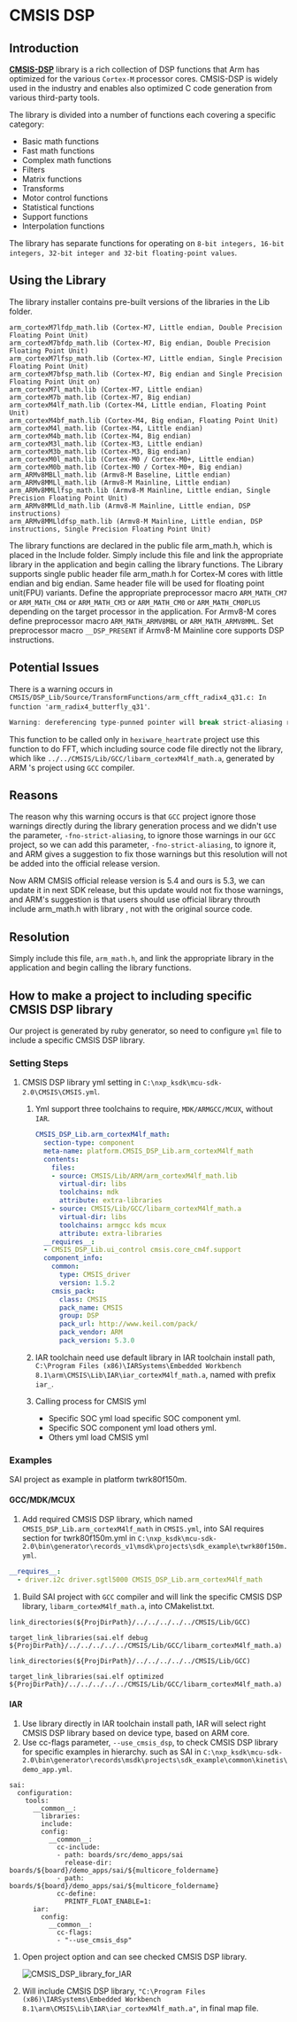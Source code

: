 # CMSIS DSP

## Introduction

[**CMSIS-DSP**](https://github.com/ARM-software/CMSIS_5/tree/5.4.0/CMSIS/DSP/Source) library is a rich collection of DSP functions that Arm has optimized for the various `Cortex-M` processor cores. CMSIS-DSP is widely used in the industry and enables also optimized C code generation from various third-party tools.

The library is divided into a number of functions each covering a specific category:

* Basic math functions
* Fast math functions
* Complex math functions
* Filters
* Matrix functions
* Transforms
* Motor control functions
* Statistical functions
* Support functions
* Interpolation functions

The library has separate functions for operating on `8-bit integers, 16-bit integers, 32-bit integer and 32-bit floating-point values`.

## Using the Library

The library installer contains pre-built versions of the libraries in the Lib folder.

```text
arm_cortexM7lfdp_math.lib (Cortex-M7, Little endian, Double Precision Floating Point Unit) 
arm_cortexM7bfdp_math.lib (Cortex-M7, Big endian, Double Precision Floating Point Unit) 
arm_cortexM7lfsp_math.lib (Cortex-M7, Little endian, Single Precision Floating Point Unit) 
arm_cortexM7bfsp_math.lib (Cortex-M7, Big endian and Single Precision Floating Point Unit on) 
arm_cortexM7l_math.lib (Cortex-M7, Little endian) 
arm_cortexM7b_math.lib (Cortex-M7, Big endian) 
arm_cortexM4lf_math.lib (Cortex-M4, Little endian, Floating Point Unit) 
arm_cortexM4bf_math.lib (Cortex-M4, Big endian, Floating Point Unit) 
arm_cortexM4l_math.lib (Cortex-M4, Little endian) 
arm_cortexM4b_math.lib (Cortex-M4, Big endian) 
arm_cortexM3l_math.lib (Cortex-M3, Little endian) 
arm_cortexM3b_math.lib (Cortex-M3, Big endian) 
arm_cortexM0l_math.lib (Cortex-M0 / Cortex-M0+, Little endian) 
arm_cortexM0b_math.lib (Cortex-M0 / Cortex-M0+, Big endian) 
arm_ARMv8MBLl_math.lib (Armv8-M Baseline, Little endian) 
arm_ARMv8MMLl_math.lib (Armv8-M Mainline, Little endian) 
arm_ARMv8MMLlfsp_math.lib (Armv8-M Mainline, Little endian, Single Precision Floating Point Unit) 
arm_ARMv8MMLld_math.lib (Armv8-M Mainline, Little endian, DSP instructions) 
arm_ARMv8MMLldfsp_math.lib (Armv8-M Mainline, Little endian, DSP instructions, Single Precision Floating Point Unit)
```

The library functions are declared in the public file arm\_math.h, which is placed in the Include folder. Simply include this file and link the appropriate library in the application and begin calling the library functions. The Library supports single public header file arm\_math.h for Cortex-M cores with little endian and big endian. Same header file will be used for floating point unit\(FPU\) variants. Define the appropriate preprocessor macro `ARM_MATH_CM7` or `ARM_MATH_CM4` or `ARM_MATH_CM3` or `ARM_MATH_CM0` or `ARM_MATH_CM0PLUS` depending on the target processor in the application. For Armv8-M cores define preprocessor macro `ARM_MATH_ARMV8MBL` or `ARM_MATH_ARMV8MML`. Set preprocessor macro `__DSP_PRESENT` if Armv8-M Mainline core supports DSP instructions.

## Potential Issues

There is a warning occurs in `CMSIS/DSP_Lib/Source/TransformFunctions/arm_cfft_radix4_q31.c: In function 'arm_radix4_butterfly_q31'`.

```c
Warning: dereferencing type-punned pointer will break strict-aliasing rules [-Wstrict-aliasing] xaya = *_SIMD64(ptr1)+;
```

This function to be called only in `hexiware_heartrate` project use this function to do FFT, which including source code file directly not the library, which like `../../CMSIS/Lib/GCC/libarm_cortexM4lf_math.a`, generated by ARM 's project using `GCC` compiler.

## Reasons

The reason why this warning occurs is that `GCC` project ignore those warnings directly during the library generation process and we didn't use the parameter, `-fno-strict-aliasing`, to ignore those warnings in our `GCC` project, so we can add this parameter, `-fno-strict-aliasing`, to ignore it, and ARM gives a suggestion to fix those warnings but this resolution will not be added into the official release version.

Now ARM CMSIS official release version is 5.4 and ours is 5.3, we can update it in next SDK release, but this update would not fix those warnings, and ARM's suggestion is that users should use official library throuth include arm\_math.h with library , not with the original source code.

## Resolution

Simply include this file, `arm_math.h`, and link the appropriate library in the application and begin calling the library functions.

## How to make a project to including specific CMSIS DSP library

Our project is generated by ruby generator, so need to configure `yml` file to include a specific CMSIS DSP library.

### Setting Steps

1. CMSIS DSP library yml setting in `C:\nxp_ksdk\mcu-sdk-2.0\CMSIS\CMSIS.yml`.
   1. Yml support three toolchains to require, `MDK/ARMGCC/MCUX`, without `IAR`.

      ```yaml
      CMSIS_DSP_Lib.arm_cortexM4lf_math:
        section-type: component
        meta-name: platform.CMSIS_DSP_Lib.arm_cortexM4lf_math
        contents:
          files:
          - source: CMSIS/Lib/ARM/arm_cortexM4lf_math.lib
            virtual-dir: libs
            toolchains: mdk
            attribute: extra-libraries
          - source: CMSIS/Lib/GCC/libarm_cortexM4lf_math.a
            virtual-dir: libs
            toolchains: armgcc kds mcux
            attribute: extra-libraries
        __requires__:
        - CMSIS_DSP_Lib.ui_control cmsis.core_cm4f.support
        component_info:
          common:
            type: CMSIS_driver
            version: 1.5.2
          cmsis_pack:
            class: CMSIS
            pack_name: CMSIS
            group: DSP
            pack_url: http://www.keil.com/pack/
            pack_vendor: ARM
            pack_version: 5.3.0
      ```

   2. IAR toolchain need use default library in IAR toolchain install path, `C:\Program Files (x86)\IARSystems\Embedded Workbench 8.1\arm\CMSIS\Lib\IAR\iar_cortexM4lf_math.a`, named with prefix `iar_`.
   3. Calling process for CMSIS yml
      * Specific SOC yml load specific SOC component yml. 
      * Specific SOC component yml load others yml. 
      * Others yml load CMSIS yml

### Examples

SAI project as example in platform twrk80f150m.

#### GCC/MDK/MCUX

1. Add required CMSIS DSP library, which named `CMSIS_DSP_Lib.arm_cortexM4lf_math` in `CMSIS.yml`, into SAI requires section for twrk80f150m.yml in `C:\nxp_ksdk\mcu-sdk-2.0\bin\generator\records_v1\msdk\projects\sdk_example\twrk80f150m.yml`.

```yaml
__requires__: 
  - driver.i2c driver.sgtl5000 CMSIS_DSP_Lib.arm_cortexM4lf_math
```

1. Build SAI project with `GCC` compiler and will link the specific CMSIS DSP library, `libarm_cortexM4lf_math.a`, into CMakelist.txt.

```text
link_directories(${ProjDirPath}/../../../../../CMSIS/Lib/GCC) 

target_link_libraries(sai.elf debug ${ProjDirPath}/../../../../../CMSIS/Lib/GCC/libarm_cortexM4lf_math.a) 

link_directories(${ProjDirPath}/../../../../../CMSIS/Lib/GCC) 

target_link_libraries(sai.elf optimized ${ProjDirPath}/../../../../../CMSIS/Lib/GCC/libarm_cortexM4lf_math.a)
```

#### IAR

1. Use library directly in IAR toolchain install path, IAR will select right CMSIS DSP library based on device type, based on ARM core.
2. Use cc-flags parameter, `--use_cmsis_dsp`, to check CMSIS DSP library for specific examples in hierarchy. such as SAI in `C:\nxp_ksdk\mcu-sdk-2.0\bin\generator\records\msdk\projects\sdk_example\common\kinetis\demo_app.yml`.

```text
sai: 
  configuration: 
    tools: 
      __common__: 
        libraries: 
        include: 
        config: 
          __common__: 
            cc-include: 
            - path: boards/src/demo_apps/sai 
              release-dir: boards/${board}/demo_apps/sai/${multicore_foldername} 
            - path: boards/${board}/demo_apps/sai/${multicore_foldername} 
            cc-define: 
              PRINTF_FLOAT_ENABLE=1: 
      iar: 
        config: 
          __common__: 
            cc-flags: 
            - "--use_cmsis_dsp"
```

1. Open project option and can see checked CMSIS DSP library.

   ![CMSIS\_DSP\_library\_for\_IAR](https://github.com/Summercore/NXP_DEV_GUIDE/tree/150ec95ff004d5c2b1dc522643b97470763fa5b1/DevelopGuide/assets/gitbook/CMSIS_DSP_library_for_IAR.png)

2. Will include CMSIS DSP library, `"C:\Program Files (x86)\IARSystems\Embedded Workbench 8.1\arm\CMSIS\Lib\IAR\iar_cortexM4lf_math.a"`, in final map file.

